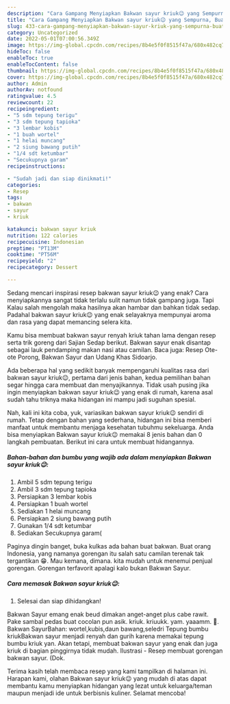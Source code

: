 ```yaml
---
description: "Cara Gampang Menyiapkan Bakwan sayur kriuk😉 yang Sempurna, Buat Buka Puasa Lezat Sekali"
title: "Cara Gampang Menyiapkan Bakwan sayur kriuk😉 yang Sempurna, Buat Buka Puasa Lezat Sekali"
slug: 433-cara-gampang-menyiapkan-bakwan-sayur-kriuk-yang-sempurna-buat-buka-puasa-lezat-sekali
category: Uncategorized
date: 2022-05-01T07:00:56.349Z
image: https://img-global.cpcdn.com/recipes/8b4e5f0f8515f47a/680x482cq70/bakwan-sayur-kriuk-foto-resep-utama.jpg
hideToc: false
enableToc: true
enableTocContent: false
thumbnail: https://img-global.cpcdn.com/recipes/8b4e5f0f8515f47a/680x482cq70/bakwan-sayur-kriuk-foto-resep-utama.jpg
cover: https://img-global.cpcdn.com/recipes/8b4e5f0f8515f47a/680x482cq70/bakwan-sayur-kriuk-foto-resep-utama.jpg
author: Admin
authorAv: notfound
ratingvalue: 4.5
reviewcount: 22
recipeingredient:
- "5 sdm tepung terigu"
- "3 sdm tepung tapioka"
- "3 lembar kobis"
- "1 buah wortel"
- "1 helai muncang"
- "2 siung bawang putih"
- "1/4 sdt ketumbar"
- "Secukupnya garam"
recipeinstructions:

- "Sudah jadi dan siap dinikmati!"
categories:
- Resep
tags:
- bakwan
- sayur
- kriuk

katakunci: bakwan sayur kriuk 
nutrition: 122 calories
recipecuisine: Indonesian
preptime: "PT13M"
cooktime: "PT56M"
recipeyield: "2"
recipecategory: Dessert

---
```



Sedang mencari inspirasi resep bakwan sayur kriuk😉 yang enak? Cara menyiapkannya sangat tidak terlalu sulit namun tidak gampang juga. Tapi Kalau salah mengolah maka hasilnya akan hambar dan bahkan tidak sedap. Padahal bakwan sayur kriuk😉 yang enak selayaknya mempunyai aroma dan rasa yang dapat memancing selera kita.


Kamu bisa membuat bakwan sayur renyah kriuk tahan lama dengan resep serta trik goreng dari Sajian Sedap berikut. Bakwan sayur enak disantap sebagai lauk pendamping makan nasi atau camilan. Baca juga: Resep Ote-ote Porong, Bakwan Sayur dan Udang Khas Sidoarjo.

Ada beberapa hal yang sedikit banyak mempengaruhi kualitas rasa dari bakwan sayur kriuk😉, pertama dari jenis bahan, kedua pemilihan bahan segar hingga cara membuat dan menyajikannya. Tidak usah pusing jika ingin menyiapkan bakwan sayur kriuk😉 yang enak di rumah, karena asal sudah tahu triknya maka hidangan ini mampu jadi suguhan spesial.


Nah, kali ini kita coba, yuk, variasikan bakwan sayur kriuk😉 sendiri di rumah. Tetap dengan bahan yang sederhana, hidangan ini bisa memberi manfaat untuk membantu menjaga kesehatan tubuhmu sekeluarga. Anda bisa menyiapkan Bakwan sayur kriuk😉 memakai 8 jenis bahan dan 0 langkah pembuatan. Berikut ini cara untuk membuat hidangannya.

<!--inarticleads1-->

##### Bahan-bahan dan bumbu yang wajib ada dalam menyiapkan Bakwan sayur kriuk😉:

1. Ambil 5 sdm tepung terigu
1. Ambil 3 sdm tepung tapioka
1. Persiapkan 3 lembar kobis
1. Persiapkan 1 buah wortel
1. Sediakan 1 helai muncang
1. Persiapkan 2 siung bawang putih
1. Gunakan 1/4 sdt ketumbar
1. Sediakan Secukupnya garam(


Paginya dingin banget, buka kulkas ada bahan buat bakwan. Buat orang Indonesia, yang namanya gorengan itu salah satu camilan terenak tak tergantikan 😁. Mau kemana, dimana. kita mudah untuk menemui penjual gorengan. Gorengan terfavorit apalagi kalo bukan Bakwan Sayur. 

<!--inarticleads2-->

##### Cara memasak Bakwan sayur kriuk😉:


1. Selesai dan siap dihidangkan!

Bakwan Sayur emang enak beud dimakan anget-anget plus cabe rawit. Pake sambal pedas buat cocolan pun asik. kriuk. kriuukk. yam. yaaamm. 🤤. Bakwan SayurBahan: wortel,kubis,daun bawang,seledri Tepung bumbu kriukBakwan sayur menjadi renyah dan gurih karena memakai tepung bumbu kriuk yan. Akan tetapi, membuat bakwan sayur yang enak dan juga kriuk di bagian pinggirnya tidak mudah. Ilustrasi - Resep membuat gorengan bakwan sayur. (Dok. 

Terima kasih telah membaca resep yang kami tampilkan di halaman ini. Harapan kami, olahan Bakwan sayur kriuk😉 yang mudah di atas dapat membantu kamu menyiapkan hidangan yang lezat untuk keluarga/teman maupun menjadi ide untuk berbisnis kuliner. Selamat mencoba!
